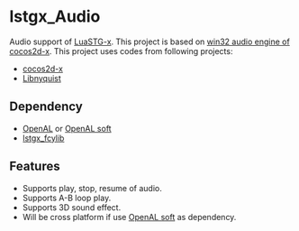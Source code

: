# lstgx_Audio

Audio support of [LuaSTG-x](https://github.com/Xrysnow/LuaSTG-x).
This project is based on [win32 audio engine of cocos2d-x](https://github.com/cocos2d/cocos2d-x/tree/v3/cocos/audio/win32).
This project uses codes from following projects:
* [cocos2d-x](https://github.com/cocos2d/cocos2d-x)
* [Libnyquist](https://github.com/ddiakopoulos/libnyquist)

## Dependency

* [OpenAL](http://www.openal.org/) or [OpenAL soft](https://github.com/kcat/openal-soft)
* [lstgx_fcylib](https://github.com/Xrysnow/lstgx_fcylib)

## Features

* Supports play, stop, resume of audio.
* Supports A-B loop play.
* Supports 3D sound effect.
* Will be cross platform if use [OpenAL soft](https://github.com/kcat/openal-soft) as dependency.
